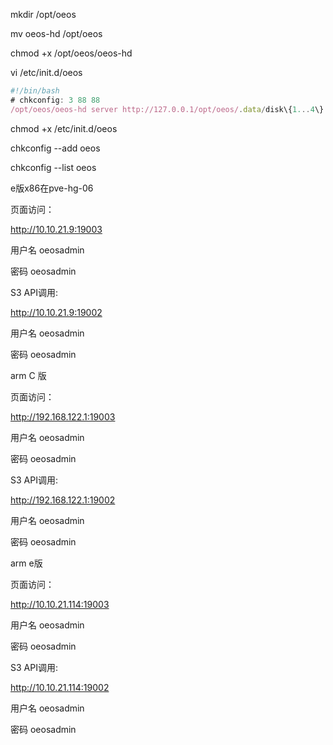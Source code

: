 mkdir /opt/oeos



mv oeos-hd /opt/oeos



chmod +x /opt/oeos/oeos-hd



vi /etc/init.d/oeos



```javascript
#!/bin/bash
# chkconfig: 3 88 88
/opt/oeos/oeos-hd server http://127.0.0.1/opt/oeos/.data/disk\{1...4\} --console-address :19003 --address :19002 --secret xxxxxxx
```

  



chmod +x /etc/init.d/oeos



chkconfig --add oeos



chkconfig --list oeos









e版x86在pve-hg-06 



页面访问：

http://10.10.21.9:19003

用户名 oeosadmin

密码     oeosadmin



S3 API调用:

http://10.10.21.9:19002

用户名 oeosadmin

密码     oeosadmin









arm C 版

页面访问：

http://192.168.122.1:19003

用户名 oeosadmin

密码     oeosadmin



S3 API调用:

http://192.168.122.1:19002

用户名 oeosadmin

密码     oeosadmin





arm e版

页面访问：

http://10.10.21.114:19003

用户名 oeosadmin

密码     oeosadmin



S3 API调用:

http://10.10.21.114:19002

用户名 oeosadmin

密码     oeosadmin



